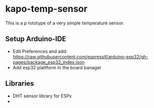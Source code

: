 # kapo-temp-sensor

This is a p rototype of a very simple temperature sensor.

## Setup Arduino-IDE
- Edit Preferences and add: https://raw.githubusercontent.com/espressif/arduino-esp32/gh-pages/package_esp32_index.json
- Add esp32 plattform in the board banager

## Libraries
- DHT sensor library for ESPx
- 
